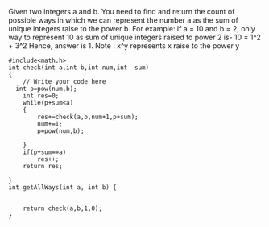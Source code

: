 Given two integers a and b. You need to find and return the count of possible ways in which we can represent the number a as the sum of unique integers raise to the power b.
For example: if a = 10 and b = 2, only way to represent 10 as sum of unique integers raised to power 2 is-
10 = 1^2 + 3^2 
Hence, answer is 1.
Note : x^y represents x raise to the power y
```
#include<math.h>
int check(int a,int b,int num,int  sum)
{ 
   	// Write your code here
  int p=pow(num,b);
    int res=0;
    while(p+sum<a)
    {
        res+=check(a,b,num+1,p+sum);
        num+=1;
        p=pow(num,b);
        
    }
    if(p+sum==a)
        res++;
    return res;
 
}
int getAllWays(int a, int b) {

  
    return check(a,b,1,0);
}
```
